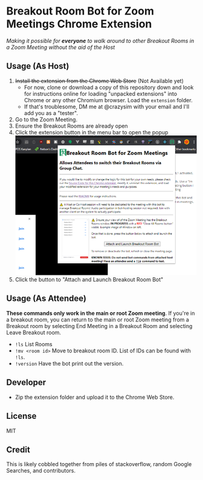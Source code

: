 # Breakout Room Bot for Zoom Meetings Chrome Extension

*Making it possible for **everyone** to walk around to other Breakout Rooms in a Zoom Meeting without the aid of the Host*

## Usage (As Host)

1. ~~Install the extension from the Chrome Web Store~~ (Not Available yet)
    * For now, clone or download a copy of this repository down and look for instructions online for loading "unpacked extensions" into Chrome or any other Chromium browser. Load the `extension` folder.
    * If that's troublesome, DM me at @crazysim with your email and I'll add you as a "tester".
2. Go to the Zoom Meeting.
3. Ensure the Breakout Rooms are already open
4. Click the extension button in the menu bar to open the popup
    ![](launch.png)
5. Click the button to "Attach and Launch Breakout Room Bot"

## Usage (As Attendee)

**These commands only work in the main or root Zoom meeting**. If you're in a breakout room, you can return to the main or root Zoom meeting from a Breakout room by selecting End Meeting in a Breakout Room and selecting Leave Breakout room.

* `!ls` List Rooms
* `!mv <room id>` Move to breakout room ID. List of IDs can be found with `!ls`.
* `!version` Have the bot print out the version.

## Developer

* Zip the extension folder and upload it to the Chrome Web Store.

## License

MIT

## Credit

This is likely cobbled together from piles of stackoverflow, random Google Searches, and contributors.

[breakoutroominfo]: https://support.zoom.us/hc/en-us/articles/206476093-Enabling-breakout-rooms
[ocrbreakoutroombot]: https://github.com/ottoscholten/zoomChatBot
[desertpyhack]: https://www.meetup.com/Phoenix-Python-Meetup-Group/events/272227324/
[desertpy]: https://www.meetup.com/Phoenix-Python-Meetup-Group
